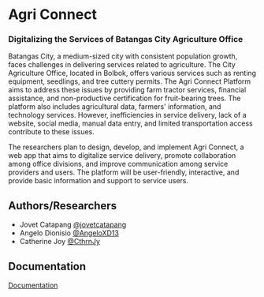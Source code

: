 
# Agri Connect

### Digitalizing the Services of Batangas City Agriculture Office

Batangas City, a medium-sized city with consistent population growth, faces challenges in delivering services related to agriculture. The City Agriculture Office, located in Bolbok, offers various services such as renting equipment, seedlings, and tree cuttery permits. The Agri Connect Platform aims to address these issues by providing farm tractor services, financial assistance, and non-productive certification for fruit-bearing trees. The platform also includes agricultural data, farmers' information, and technology services. However, inefficiencies in service delivery, lack of a website, social media, manual data entry, and limited transportation access contribute to these issues.

The researchers plan to design, develop, and implement Agri Connect, a web app that aims to digitalize service delivery, promote collaboration among office divisions, and improve communication among service providers and users. The platform will be user-friendly, interactive, and provide basic information and support to service users.


## Authors/Researchers

- Jovet Catapang [@jovetcatapang](https://github.com/jovetcatapang)
- Angelo Dionisio [@AngeloXD13](https://github.com/AngeloXD13)
- Catherine Joy [@CthrnJy](https://github.com/CthrnJy)


## Documentation

[Documentation](https://linktodocumentation)
